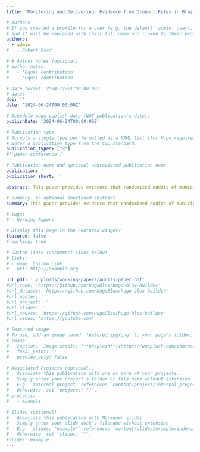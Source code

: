 ```yaml
---
title: 'Monitoring and Delivering: Evidence from Dropout Rates in Brazil'

# Authors
# If you created a profile for a user (e.g. the default `admin` user), write the username (folder name) here
# and it will be replaced with their full name and linked to their profile.
authors:
  - admin
#   - Robert Ford

# # Author notes (optional)
# author_notes:
#   - 'Equal contribution'
#   - 'Equal contribution'

# Date format '2024-12-01T00:00:00Z'
# date: '' 
doi: ''
date: '2024-06-24T00:00:00Z'

# Schedule page publish date (NOT publication's date).
publishDate: '2024-06-24T00:00:00Z'

# Publication type.
# Accepts a single type but formatted as a YAML list (for Hugo requirements).
# Enter a publication type from the CSL standard.
publication_types: ["3"] 
#['paper-conference']

# Publication name and optional abbreviated publication name.
publication: ''
publication_short: ''

abstract: This paper provides evidence that randomized audits of municipal funds in Brazil led to an improvement in outcomes for public school students, but were not as effective in improving the provision of all public services. I find causal evidence that the audits led to a ten percent decrease in the dropout rates at municipal primary schools, which amounts to a decrease of 0.34 percentage points. A back-of-the-envelope calculation, ignoring spillovers, suggests that one fewer student dropped out, per school, per two years, as a result of these municipal audits. This amounts to approximately one third of the estimates of the decrease in dropout rates resulting from \textit{Bolsa Família}, a large conditional cash transfer program in Brazil designed, in part, to minimize student abandonment. Additionally, I show that the audits' effectiveness in decreasing dropout rates is dependent on each municipality’s reliance on conditional cash transfers, and on the quantity of irregularities uncovered during the audit. I also find suggestive evidence that this effect is driven by a disciplining effect on audited mayors, especially in the presence of re-election incentives. These results support the notion that monitoring and accountability can effectively realign the incentives of politicians and their constituencies.

# Summary. An optional shortened abstract.
summary: This paper provides evidence that randomized audits of municipal funds in Brazil led to an improvement in outcomes for public school students, but were not as effective in improving the provision of all public services.

# tags: 
# - Working Papers

# Display this page in the Featured widget?
featured: false
# working: true

# Custom links (uncomment lines below)
# links:
# - name: Custom Link
#   url: http://example.org

url_pdf: './uploads/working-papers/audits-paper.pdf'
#url_code: 'https://github.com/HugoBlox/hugo-blox-builder'
#url_dataset: 'https://github.com/HugoBlox/hugo-blox-builder'
#url_poster: ''
#url_project: ''
#url_slides: ''
#url_source: 'https://github.com/HugoBlox/hugo-blox-builder'
#url_video: 'https://youtube.com'

# Featured image
# To use, add an image named `featured.jpg/png` to your page's folder.
# image:
#   caption: 'Image credit: [**Unsplash**](https://unsplash.com/photos/pLCdAaMFLTE)'
#   focal_point: ''
#   preview_only: false

# Associated Projects (optional).
#   Associate this publication with one or more of your projects.
#   Simply enter your project's folder or file name without extension.
#   E.g. `internal-project` references `content/project/internal-project/index.md`.
#   Otherwise, set `projects: []`.
# projects:
#   - example

# Slides (optional).
#   Associate this publication with Markdown slides.
#   Simply enter your slide deck's filename without extension.
#   E.g. `slides: "example"` references `content/slides/example/index.md`.
#   Otherwise, set `slides: ""`.
#slides: example
---
```

<!-- 
{{% callout note %}}
Click the _Cite_ button above to demo the feature to enable visitors to import publication metadata into their reference management software.
{{% /callout %}}

{{% callout note %}}
Create your slides in Markdown - click the _Slides_ button to check out the example.
{{% /callout %}}

Add the publication's **full text** or **supplementary notes** here. You can use rich formatting such as including [code, math, and images](https://docs.hugoblox.com/content/writing-markdown-latex/). -->
